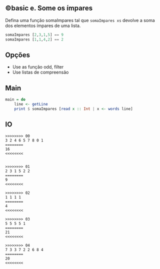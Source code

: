 ## ©basic e. Some os ímpares

Defina uma função somaImpares tal que `somaImpares xs` devolve a soma dos elementos ímpares de uma lista.

```hs
somaImpares [2,3,1,5] == 9
somaImpares [1,1,4,2] == 2
```

## Opções
- Use as função odd, filter
- Use listas de compreensão

## Main

```hs
main = do
    line <- getLine
    print $ somaImpares [read x :: Int | x <- words line]
```

## IO

```
>>>>>>>> 00
3 2 4 6 5 7 8 0 1
========
16
<<<<<<<<


>>>>>>>> 01
2 3 1 5 2 2
========
9
<<<<<<<<

>>>>>>>> 02
1 1 1 1
========
4
<<<<<<<<

>>>>>>>> 03
5 5 5 5 1
========
21
<<<<<<<<

>>>>>>>> 04
7 3 3 7 2 2 6 8 4
========
20
<<<<<<<<
```
